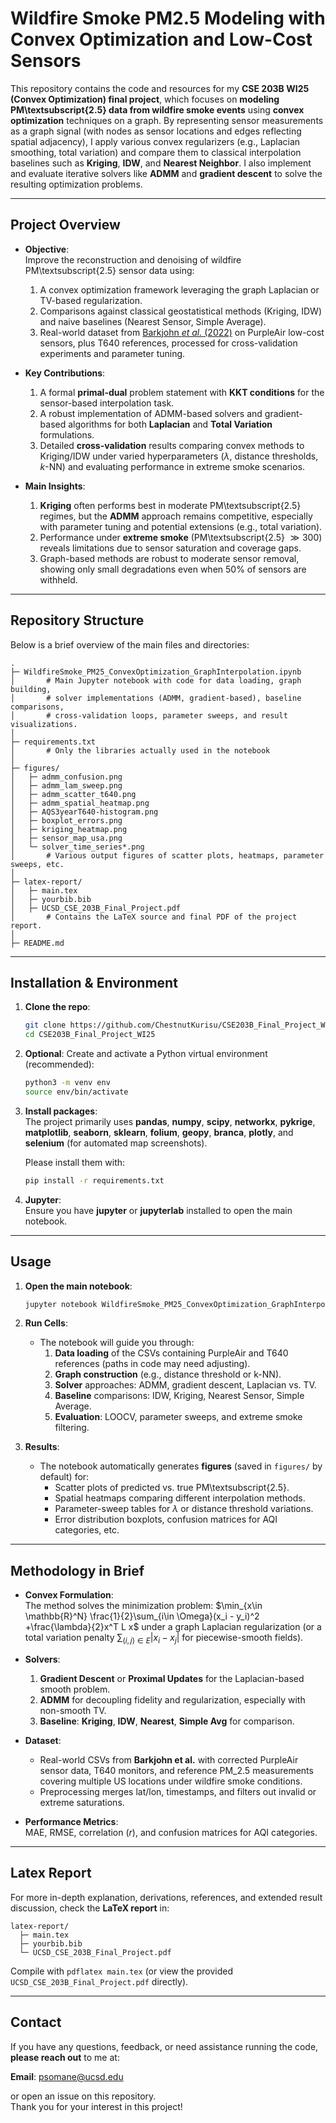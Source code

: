 # Wildfire Smoke PM2.5 Modeling with Convex Optimization and Low-Cost Sensors

This repository contains the code and resources for my **CSE 203B WI25 (Convex Optimization) final project**, which focuses on **modeling PM\textsubscript{2.5} data from wildfire smoke events** using **convex optimization** techniques on a graph. By representing sensor measurements as a graph signal (with nodes as sensor locations and edges reflecting spatial adjacency), I apply various convex regularizers (e.g., Laplacian smoothing, total variation) and compare them to classical interpolation baselines such as **Kriging**, **IDW**, and **Nearest Neighbor**. I also implement and evaluate iterative solvers like **ADMM** and **gradient descent** to solve the resulting optimization problems.

----

## Project Overview

- **Objective**:  
  Improve the reconstruction and denoising of wildfire PM\textsubscript{2.5} sensor data using:
  1. A convex optimization framework leveraging the graph Laplacian or TV-based regularization.
  2. Comparisons against classical geostatistical methods (Kriging, IDW) and naive baselines (Nearest Sensor, Simple Average).
  3. Real-world dataset from [Barkjohn *et al.* (2022)](https://www.mdpi.com/1424-8220/22/24/9669) on PurpleAir low-cost sensors, plus T640 references, processed for cross-validation experiments and parameter tuning.

- **Key Contributions**:
  1. A formal **primal-dual** problem statement with **KKT conditions** for the sensor-based interpolation task.
  2. A robust implementation of ADMM-based solvers and gradient-based algorithms for both **Laplacian** and **Total Variation** formulations.
  3. Detailed **cross-validation** results comparing convex methods to Kriging/IDW under varied hyperparameters ($\lambda$, distance thresholds, $k$-NN) and evaluating performance in extreme smoke scenarios.

- **Main Insights**:  
  1. **Kriging** often performs best in moderate PM\textsubscript{2.5} regimes, but the **ADMM** approach remains competitive, especially with parameter tuning and potential extensions (e.g., total variation).  
  2. Performance under **extreme smoke** (PM\textsubscript{2.5} $\gg 300$) reveals limitations due to sensor saturation and coverage gaps.  
  3. Graph-based methods are robust to moderate sensor removal, showing only small degradations even when 50% of sensors are withheld.

----

## Repository Structure

Below is a brief overview of the main files and directories:

```
.
├─ WildfireSmoke_PM25_ConvexOptimization_GraphInterpolation.ipynb
│       # Main Jupyter notebook with code for data loading, graph building,
│       # solver implementations (ADMM, gradient-based), baseline comparisons,
│       # cross-validation loops, parameter sweeps, and result visualizations.
│
├─ requirements.txt
│       # Only the libraries actually used in the notebook
│
├─ figures/
│   ├─ admm_confusion.png
│   ├─ admm_lam_sweep.png
│   ├─ admm_scatter_t640.png
│   ├─ admm_spatial_heatmap.png
│   ├─ AQS3yearT640-histogram.png
│   ├─ boxplot_errors.png
│   ├─ kriging_heatmap.png
│   ├─ sensor_map_usa.png
│   └─ solver_time_series*.png
│       # Various output figures of scatter plots, heatmaps, parameter sweeps, etc.
│
├─ latex-report/
│   ├─ main.tex
│   ├─ yourbib.bib
│   ├─ UCSD_CSE_203B_Final_Project.pdf
│       # Contains the LaTeX source and final PDF of the project report.
│
├─ README.md
```

----

## Installation & Environment

1. **Clone the repo**:

   ```bash
   git clone https://github.com/ChestnutKurisu/CSE203B_Final_Project_WI25.git
   cd CSE203B_Final_Project_WI25
   ```

2. **Optional**: Create and activate a Python virtual environment (recommended):
   ```bash
   python3 -m venv env
   source env/bin/activate
   ```

3. **Install packages**:  
   The project primarily uses **pandas**, **numpy**, **scipy**, **networkx**, **pykrige**, **matplotlib**, **seaborn**, **sklearn**, **folium**, **geopy**, **branca**, **plotly**, and **selenium** (for automated map screenshots).  

   Please install them with:
   ```bash
   pip install -r requirements.txt
   ```

4. **Jupyter**:  
   Ensure you have **jupyter** or **jupyterlab** installed to open the main notebook.

----

## Usage

1. **Open the main notebook**:

   ```bash
   jupyter notebook WildfireSmoke_PM25_ConvexOptimization_GraphInterpolation.ipynb
   ```

2. **Run Cells**:
   - The notebook will guide you through:
     1. **Data loading** of the CSVs containing PurpleAir and T640 references (paths in code may need adjusting).
     2. **Graph construction** (e.g., distance threshold or k-NN).
     3. **Solver** approaches: ADMM, gradient descent, Laplacian vs. TV.
     4. **Baseline** comparisons: IDW, Kriging, Nearest Sensor, Simple Average.
     5. **Evaluation**: LOOCV, parameter sweeps, and extreme smoke filtering.

3. **Results**:
   - The notebook automatically generates **figures** (saved in `figures/` by default) for:
     - Scatter plots of predicted vs. true PM\textsubscript{2.5}.
     - Spatial heatmaps comparing different interpolation methods.
     - Parameter-sweep tables for $\lambda$ or distance threshold variations.
     - Error distribution boxplots, confusion matrices for AQI categories, etc.

----

## Methodology in Brief

- **Convex Formulation**:  
  The method solves the minimization problem:
  $\min_{x\in \mathbb{R}^N} \frac{1}{2}\sum_{i\in \Omega}(x_i - y_i)^2 +\frac{\lambda}{2}x^T L x$
  under a graph Laplacian regularization (or a total variation penalty $\sum_{(i,j)\in E} |x_i-x_j|$ for piecewise-smooth fields).

- **Solvers**:
  1. **Gradient Descent** or **Proximal Updates** for the Laplacian-based smooth problem.
  2. **ADMM** for decoupling fidelity and regularization, especially with non-smooth TV.
  3. **Baseline**: **Kriging**, **IDW**, **Nearest**, **Simple Avg** for comparison.

- **Dataset**:  
  - Real-world CSVs from **Barkjohn et al.** with corrected PurpleAir sensor data, T640 monitors, and reference PM$\_{2.5}$ measurements covering multiple US locations under wildfire smoke conditions.
  - Preprocessing merges lat/lon, timestamps, and filters out invalid or extreme saturations.

- **Performance Metrics**:  
  $\text{MAE}$, $\text{RMSE}$, correlation ($r$), and confusion matrices for AQI categories.

----

## Latex Report

For more in-depth explanation, derivations, references, and extended result discussion, check the **LaTeX report** in:
```
latex-report/
  ├─ main.tex
  ├─ yourbib.bib
  └─ UCSD_CSE_203B_Final_Project.pdf
```
Compile with `pdflatex main.tex` (or view the provided `UCSD_CSE_203B_Final_Project.pdf` directly).

----

## Contact

If you have any questions, feedback, or need assistance running the code, **please reach out** to me at:

**Email**: [psomane@ucsd.edu](mailto:psomane@ucsd.edu)

or open an issue on this repository.  
Thank you for your interest in this project!
